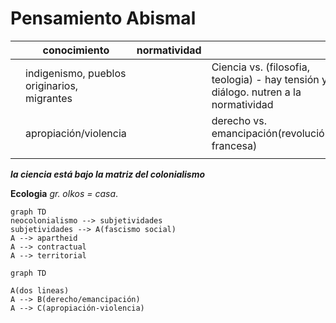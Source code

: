 # Pensamiento Abismal

|      | conocimiento                                | normatividad |                                                              |      |
| ---- | ------------------------------------------- | ------------ | ------------------------------------------------------------ | ---- |
|      | indigenismo, pueblos originarios, migrantes |              | Ciencia vs. (filosofia, teologia)  - hay tensión y diálogo.  nutren a la normatividad |      |
|      | apropiación/violencia                       |              | derecho vs. emancipación(revolución francesa)                |      |
|      |                                             |              |                                                              |      |

 ***la ciencia está bajo la matriz del colonialismo***

**Ecologia** *gr. olkos = casa*. 

```mermaid
graph TD
neocolonialismo --> subjetividades 
subjetividades --> A(fascismo social)
A --> apartheid
A --> contractual
A --> territorial
```

```mermaid
graph TD

A(dos lineas) 
A --> B(derecho/emancipación)
A --> C(apropiación-violencia)
```